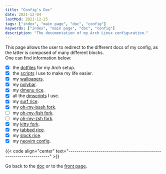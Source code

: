 ```yaml
---
title: "Config's Doc"
date: 2021-12-04
lastMod: 2021-12-25
tags: ["index", "main page", "doc", "config"]
keywords: ["index", "main page", "doc", "config"]
description: "The documentation of my Arch Linux configuration."
---
```


This page allows the user to redirect to the different docs of my config, as the latter is composed of many different blocks.  
One can find information below:
- [x] the [dotfiles](/public/doc/config/dotfiles) for my Arch setup.
- [x] the [scripts](/public/doc/config/scripts) I use to make my life easier.
- [x] my [wallpapers](/public/doc/config/wallpapers).
- [x] my [polybar](/public/doc/config/polybar).
- [x] my [dmenu rice](/public/doc/config/dmenu).
- [x] all the [dmscripts](/public/doc/config/dmscripts) I use.
- [x] my [surf rice](/public/doc/config/surf).
- [x] my [oh-my-bash fork](/public/doc/config/bash).
- [ ] my [oh-my-fish fork](/public/doc/config/fish).
- [ ] my [oh-my-zsh fork](/public/doc/config/zsh).
- [x] my [kitty fork](/public/doc/config/kitty).
- [x] my [tabbed rice](/public/doc/config/tabbed).
- [x] my [slock rice](/public/doc/config/slock).
- [x] my [neovim config](/public/doc/config/neovim).

{{< code align="center" text="--------------------------------------------------------------------" >}}

Go back to the [doc](/public/doc) or to the [front page](/public).
